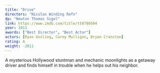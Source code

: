 ```yaml
---
title: "Drive"
directors: "Nicolas Winding Refn"
dp: "Newton Thomas Sigel"
link: https://www.imdb.com/title/tt0780504
year: 2011
awards: ["Best Director", "Best Actor"]
actors: [Ryan Gosling, Carey Mulligan, Bryan Cranston]
rating: A
weight: -2011
---
```

A mysterious Hollywood stuntman and mechanic moonlights as a getaway driver and finds himself in trouble when he helps out his neighbor.